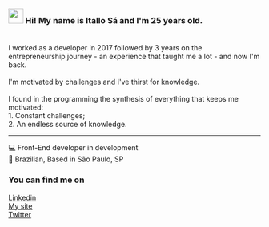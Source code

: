 ### <img src="https://media.giphy.com/media/hvRJCLFzcasrR4ia7z/giphy.gif" width="30px"> Hi! My name is Itallo Sá and I'm 25 years old.<br><br>

I worked as a developer in 2017 followed by 3 years on the entrepreneurship journey - an experience that taught me a lot - and now I'm back.<br><br>
I'm motivated by challenges and I've thirst for knowledge.<br><br>
I found in the programming the synthesis of everything that keeps me motivated:<br> 1. Constant challenges;<br> 2. An endless source of knowledge.

---

💻 Front-End developer in development <br>
🏡 Brazilian, Based in São Paulo, SP

### You can find me on

[Linkedin](https://www.linkedin.com/in/itallo-s%C3%A1-vieira-06b86611a/) <br>
[My site](https://itallosa.dev) <br>
[Twitter](https://twitter.com/itallosavieira) <br>


<!--
**itallosavieira/itallosavieira** is a ✨ _special_ ✨ repository because its `README.md` (this file) appears on your GitHub profile.

Here are some ideas to get you started:

- 🔭 I’m currently working on ...
- 🌱 I’m currently learning ...
- 👯 I’m looking to collaborate on ...
- 🤔 I’m looking for help with ...
- 💬 Ask me about ...
- 📫 How to reach me: ...
- 😄 Pronouns: ...
- ⚡ Fun fact: ...
-->
